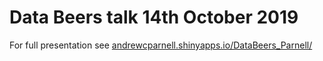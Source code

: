 # Data Beers talk 14th October 2019

For full presentation see [andrewcparnell.shinyapps.io/DataBeers_Parnell/](https://andrewcparnell.shinyapps.io/DataBeers_Parnell/)
